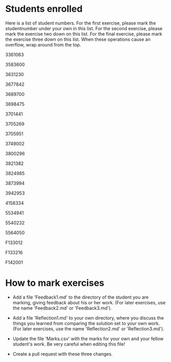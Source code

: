 
# Students enrolled

Here is a list of student numbers.  For the first exercise, please
mark the studentnumber under your own in this list. For the second
exercise, please mark the exercise two down on this list. For the
final exercise, please mark the exercise three down on this list. When
these operations cause an overflow, wrap around from the top.


3361063

3583600

3631230

3677842

3689700

3698475

3701441

3705269

3705951

3749002

3800296

3821382

3824985

3873994

3942953

4158334

5534941

5540232

5564050

F133012

F133216

F142001


# How to mark exercises

* Add a file 'Feedback1.md' to the directory of the student you are
  marking, giving feedback about his or her work. (For later
  exercises, use the name 'Feedback2.md' or 'Feedback3.md').

* Add a file 'Reflection1.md' to your own directory, where you discuss
  the things you learned from comparing the solution set to your own
  work. (For later exercises, use the name 'Reflection2.md' or
  'Reflection3.md').

* Update the file 'Marks.csv' with the marks for your own and your
  fellow student's work. Be very careful when editing this file!

* Create a pull request with these three changes.
